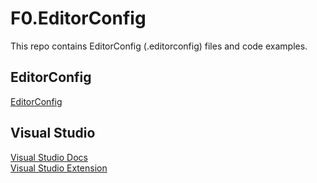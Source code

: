 # F0.EditorConfig
This repo contains EditorConfig (.editorconfig) files and code examples.

## EditorConfig
[EditorConfig](https://editorconfig.org/)

## Visual Studio
[Visual Studio Docs](https://docs.microsoft.com/en-us/visualstudio/ide/create-portable-custom-editor-options)\
[Visual Studio Extension](https://marketplace.visualstudio.com/items?itemName=MadsKristensen.EditorConfig)
